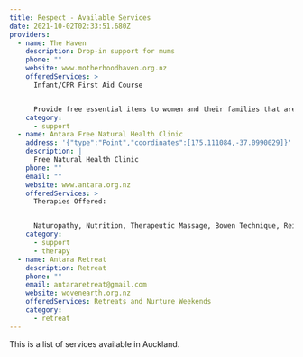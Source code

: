 ```yaml
---
title: Respect - Available Services
date: 2021-10-02T02:33:51.680Z
providers:
  - name: The Haven
    description: Drop-in support for mums
    phone: ""
    website: www.motherhoodhaven.org.nz
    offeredServices: >
      Infant/CPR First Aid Course


      Provide free essential items to women and their families that are experiencing hard or trying times, these items include nappies, wipes, formula, toiletries, sanitary items, and frozen meals.
    category:
      - support
  - name: Antara Free Natural Health Clinic
    address: '{"type":"Point","coordinates":[175.111084,-37.0990029]}'
    description: |
      Free Natural Health Clinic
    phone: ""
    email: ""
    website: www.antara.org.nz
    offeredServices: >
      Therapies Offered: 


      Naturopathy, Nutrition, Therapeutic Massage, Bowen Technique, Reiki/ Energy Healing, Homeopathy, Osteopathy
    category:
      - support
      - therapy
  - name: Antara Retreat
    description: Retreat
    phone: ""
    email: antararetreat@gmail.com
    website: wovenearth.org.nz
    offeredServices: Retreats and Nurture Weekends
    category:
      - retreat
---
```

This is a list of services available in Auckland.